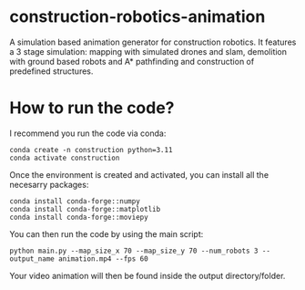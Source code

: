 # construction-robotics-animation
 A simulation based animation generator for construction robotics. It features a 3 stage simulation: mapping with simulated drones and slam, demolition with ground based robots and A* pathfinding and construction of predefined structures.

# How to run the code?
 I recommend you run the code via conda:

 ```
 conda create -n construction python=3.11
 conda activate construction
 ```

 Once the environment is created and activated, you can install all the necesarry packages:

 ```
 conda install conda-forge::numpy
 conda install conda-forge::matplotlib
 conda install conda-forge::moviepy
 ```

 You can then run the code by using the main script:

 ```
 python main.py --map_size_x 70 --map_size_y 70 --num_robots 3 --output_name animation.mp4 --fps 60
 ```

 Your video animation will then be found inside the output directory/folder.
